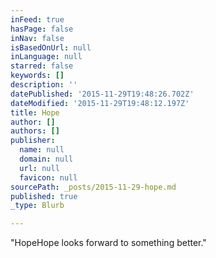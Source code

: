```yaml
---
inFeed: true
hasPage: false
inNav: false
isBasedOnUrl: null
inLanguage: null
starred: false
keywords: []
description: ''
datePublished: '2015-11-29T19:48:26.702Z'
dateModified: '2015-11-29T19:48:12.197Z'
title: Hope
author: []
authors: []
publisher:
  name: null
  domain: null
  url: null
  favicon: null
sourcePath: _posts/2015-11-29-hope.md
published: true
_type: Blurb

---
```

"HopeHope looks forward to something better."
